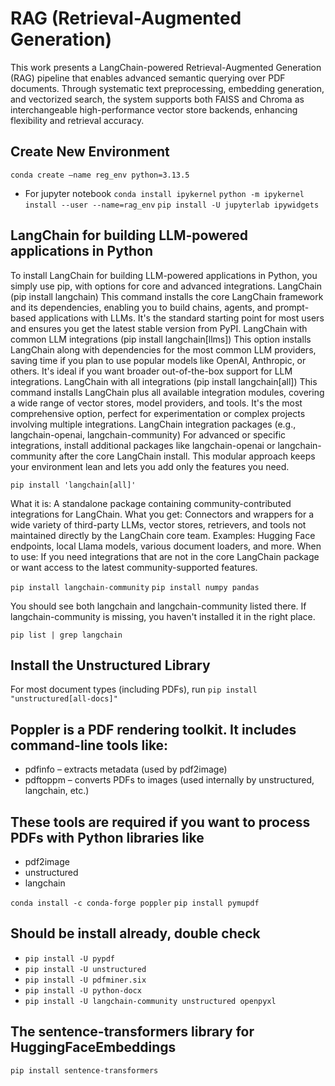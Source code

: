 # RAG (Retrieval-Augmented Generation)

This work presents a LangChain-powered Retrieval-Augmented Generation (RAG) pipeline that enables advanced semantic querying over PDF documents. Through systematic text preprocessing, embedding generation, and vectorized search, the system supports both FAISS and Chroma as interchangeable high-performance vector store backends, enhancing flexibility and retrieval accuracy.

## Create New Environment

`conda create —name reg_env python=3.13.5`

- For jupyter notebook
`conda install ipykernel`
`python -m ipykernel install --user --name=rag_env`
`pip install -U jupyterlab ipywidgets`

## LangChain for building LLM-powered applications in Python

To install LangChain for building LLM-powered applications in Python, you simply use pip, with options for core and advanced integrations.
LangChain (pip install langchain)
This command installs the core LangChain framework and its dependencies, enabling you to build chains, agents, and prompt-based applications with LLMs. It's the standard starting point for most users and ensures you get the latest stable version from PyPI.
LangChain with common LLM integrations (pip install langchain[llms])
This option installs LangChain along with dependencies for the most common LLM providers, saving time if you plan to use popular models like OpenAI, Anthropic, or others. It's ideal if you want broader out-of-the-box support for LLM integrations.
LangChain with all integrations (pip install langchain[all])
This command installs LangChain plus all available integration modules, covering a wide range of vector stores, model providers, and tools. It's the most comprehensive option, perfect for experimentation or complex projects involving multiple integrations.
LangChain integration packages (e.g., langchain-openai, langchain-community)
For advanced or specific integrations, install additional packages like langchain-openai or langchain-community after the core LangChain install. This modular approach keeps your environment lean and lets you add only the features you need.

`pip install 'langchain[all]'`

What it is:
A standalone package containing community-contributed integrations for LangChain.
What you get:
Connectors and wrappers for a wide variety of third-party LLMs, vector stores, retrievers, and tools not maintained directly by the LangChain core team.
Examples: Hugging Face endpoints, local Llama models, various document loaders, and more.
When to use:
If you need integrations that are not in the core LangChain package or want access to the latest community-supported features.

`pip install langchain-community`
`pip install numpy pandas`

You should see both langchain and langchain-community listed there. If langchain-community is missing, you haven't installed it in the right place.

`pip list | grep langchain`

## Install the Unstructured Library

For most document types (including PDFs), run
`pip install "unstructured[all-docs]"`

## Poppler is a PDF rendering toolkit. It includes command-line tools like:

- pdfinfo – extracts metadata (used by pdf2image)
- pdftoppm – converts PDFs to images (used internally by unstructured, langchain, etc.)

## These tools are required if you want to process PDFs with Python libraries like

- pdf2image
- unstructured
- langchain

`conda install -c conda-forge poppler`
`pip install pymupdf`

## Should be install already, double check

- `pip install -U pypdf`
- `pip install -U unstructured`
- `pip install -U pdfminer.six`
- `pip install -U python-docx`
- `pip install -U langchain-community unstructured openpyxl`

## The sentence-transformers library for HuggingFaceEmbeddings

`pip install sentence-transformers`
